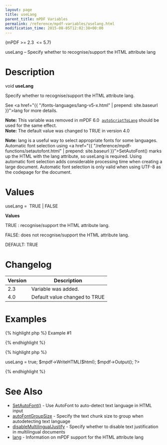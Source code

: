 ```yaml
---
layout: page
title: useLang
parent_title: mPDF Variables
permalink: /reference/mpdf-variables/uselang.html
modification_time: 2015-08-05T12:02:38+00:00
---
```


(mPDF &gt;= 2.3&nbsp; &lt;= 5.7)

useLang – Specify whether to recognise/support the HTML attribute <span class="parameter">lang</span>

# Description

void <b>useLang</b>

Specify whether to recognise/support the HTML attribute <span class="parameter">lang</span>.

See <a href="{{ "/fonts-languages/lang-v5-x.html" | prepend: site.baseurl }}">lang</a> for more details.

<div class="alert alert-info" role="alert"><strong>Note:</strong> This variable was removed in mPDF 6.0&nbsp; <a href="{{ "/reference/mpdf-variables/autoscripttolang.html" | prepend: site.baseurl }}"><code>autoScriptToLang</code></a> should be used for the same effect.</div>

<div class="alert alert-info" role="alert"><strong>Note:</strong> The default value was changed to <span class="smallblock">TRUE </span>in version 4.0</div>

<b>Note:</b> <span class="parameter">lang</span> is a useful way to select appropriate fonts for some languages. Automatic font selection using <a href="{{ "/reference/mpdf-functions/setautofont.html" | prepend: site.baseurl }}">SetAutoFont()</a> marks up the HTML with the <span class="parameter">lang</span> attribute, so useLang is required. Using automatic font selection adds considerable processing time when creating a large document. Automatic font selection is only valid when using UTF-8 as the codepage for the document.

# Values

<span class="parameter">useLang</span> =&nbsp; <span class="smallblock">TRUE </span>| <span class="smallblock">FALSE</span>

<b>Values</b>

<span class="smallblock">TRUE </span>: recognise/support the HTML attribute <span class="parameter">lang</span>.

<span class="smallblock">FALSE</span>: does not recognise/support the HTML attribute <span class="parameter">lang</span>.

<span class="smallblock">DEFAULT</span>: <span class="smallblock">TRUE</span>

# Changelog

<table class="table"> <thead>
<tr> <th>Version</th><th>Description</th> </tr>
</thead> <tbody>
<tr>
<td>2.3</td>
<td>Variable was added.</td>
</tr>
<tr>
<td>4.0</td>
<td>Default value changed to <span class="smallblock">TRUE</span></td>
</tr>
</tbody> </table>

# Examples

{% highlight php %}
Example #1

{% endhighlight %}

{% highlight php %}
<?php

include("../mpdf.php");

$mpdf=new mPDF('utf-8'); 

$html = '

Start with some English text

 هل ستسفر الجهود الدبلوماسية الجارية عن حلول؟ وكيف تنظر للاتهامات لبعض هذه الدول بالتدخل في الشأن العراقي، والتورط في دعم عمليات العنف؟ والى اي مدى يبدو الوضع في العراق انعكاسا للصراعات الإقليمية في المنطقة؟

And again in English

';

$mpdf->useLang = true;

$mpdf->WriteHTML($html);

$mpdf->Output();

?>

{% endhighlight %}

# See Also

<ul>
<li class="manual_boxlist"><a href="{{ "/reference/mpdf-variables/autofontgroupsize.html" | prepend: site.baseurl }}">SetAutoFont()</a> - Use AutoFont to auto-detect text language in HTML input</li>
<li class="manual_boxlist"><a href="{{ "/reference/mpdf-variables/autofontgroupsize.html" | prepend: site.baseurl }}">autoFontGroupSize</a> - Specify the text chunk size to group when autodetecting text language</li>
<li class="manual_boxlist"><a href="index0c23.html?tid=346">disableMultilingualJustify</a> - Specify whether to disable text justification in multilingual documents</li>
<li class="manual_boxlist"><a href="{{ "/fonts-languages/lang-v5-x.html" | prepend: site.baseurl }}">lang</a> - Information on mPDF support for the HTML attribute lang</li>
</ul>
